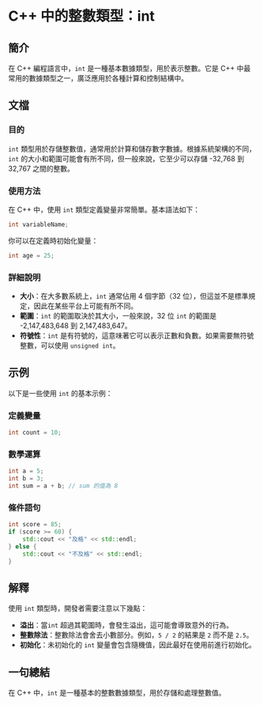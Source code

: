 <!--
Meta Description: # C++ 中的整數類型：int ## 簡介 在 C++ 編程語言中，`int` 是一種基本數據類型，用於表示整數。它是 C++ 中最常用的數據類型之一，廣泛應用於各種計算和控制結構中。 ## 文檔 ### 目的 `int` 類型用於存儲整數值，通常用於計算和儲存數字數據。根據系統架構的不同，`in...
Meta Keywords: int, cpp, std, 147, 483
-->

# C++ 中的整數類型：int

## 簡介
在 C++ 編程語言中，`int` 是一種基本數據類型，用於表示整數。它是 C++ 中最常用的數據類型之一，廣泛應用於各種計算和控制結構中。

## 文檔
### 目的
`int` 類型用於存儲整數值，通常用於計算和儲存數字數據。根據系統架構的不同，`int` 的大小和範圍可能會有所不同，但一般來說，它至少可以存儲 -32,768 到 32,767 之間的整數。

### 使用方法
在 C++ 中，使用 `int` 類型定義變量非常簡單。基本語法如下：
```cpp
int variableName;
```
你可以在定義時初始化變量：
```cpp
int age = 25;
```

### 詳細說明
- **大小**：在大多數系統上，`int` 通常佔用 4 個字節（32 位），但這並不是標準規定，因此在某些平台上可能有所不同。
- **範圍**：`int` 的範圍取決於其大小，一般來說，32 位 `int` 的範圍是 -2,147,483,648 到 2,147,483,647。
- **符號性**：`int` 是有符號的，這意味著它可以表示正數和負數。如果需要無符號整數，可以使用 `unsigned int`。

## 示例
以下是一些使用 `int` 的基本示例：

### 定義變量
```cpp
int count = 10;
```

### 數學運算
```cpp
int a = 5;
int b = 3;
int sum = a + b; // sum 的值為 8
```

### 條件語句
```cpp
int score = 85;
if (score >= 60) {
    std::cout << "及格" << std::endl;
} else {
    std::cout << "不及格" << std::endl;
}
```

## 解釋
使用 `int` 類型時，開發者需要注意以下幾點：
- **溢出**：當`int` 超過其範圍時，會發生溢出，這可能會導致意外的行為。
- **整數除法**：整數除法會舍去小數部分。例如，`5 / 2` 的結果是 `2` 而不是 `2.5`。
- **初始化**：未初始化的 `int` 變量會包含隨機值，因此最好在使用前進行初始化。

## 一句總結
在 C++ 中，`int` 是一種基本的整數數據類型，用於存儲和處理整數值。